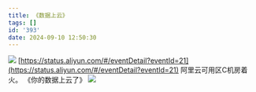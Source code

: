 ```yaml
---
title: 《数据上云》
tags: []
id: '393'
date: 2024-09-10 12:50:30
---
```


![](https://blog.ymbit.cn/wp-content/uploads/2024/09/bd09d0ed809270047270a054b10c9758-300x115.png) [https://status.aliyun.com/#/eventDetail?eventId=21](https://status.aliyun.com/#/eventDetail?eventId=21) 阿里云可用区C机房着火。 《你的数据上云了》 ![](https://blog.ymbit.cn/wp-content/uploads/2024/09/97b0bc4eafd60a0cf9d29e5d712461cc-234x300.jpg)